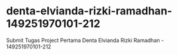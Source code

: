 # denta-elvianda-rizki-ramadhan-149251970101-212
Submit Tugas Project Pertama
Denta Elvianda Rizki Ramadhan - 149251970101-212
